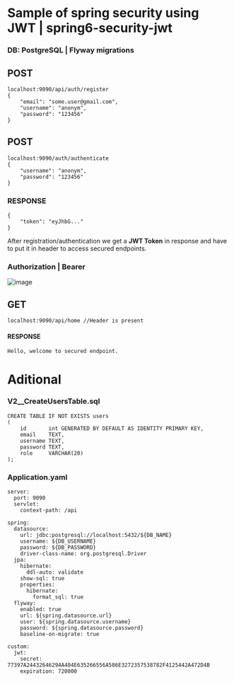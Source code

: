 # Sample of spring security using JWT | spring6-security-jwt

### DB: PostgreSQL | Flyway migrations

## POST
    localhost:9090/api/auth/register
    {
        "email": "some.user@gmail.com",
        "username": "anonym",
        "password": "123456"
    }

## POST
    localhost:9090/auth/authenticate
    {
        "username": "anonym",
        "password": "123456"
    }

### RESPONSE
    {
        "token": "eyJhbG..."
    }


After registration/authentication we get a <b>JWT Token</b> in response and have to put it in header to access secured endpoints.

### <b>Authorization | Bearer <token> </b>
    
![image](https://user-images.githubusercontent.com/90960365/215284250-8f7ec7d4-a28d-4eb9-af6c-9bc577310a27.png)

## GET

    localhost:9090/api/home //Header is present

#### RESPONSE

    Hello, welcome to secured endpoint.
    
# Aditional

### V2__CreateUsersTable.sql

    CREATE TABLE IF NOT EXISTS users
    (
        id       int GENERATED BY DEFAULT AS IDENTITY PRIMARY KEY,
        email    TEXT,
        username TEXT,
        password TEXT,
        role     VARCHAR(20)
    );


### Application.yaml

    server:
      port: 9090
      servlet:
        context-path: /api

    spring:
      datasource:
        url: jdbc:postgresql://localhost:5432/${DB_NAME}
        username: ${DB_USERNAME}
        password: ${DB_PASSWORD}
        driver-class-name: org.postgresql.Driver
      jpa:
        hibernate:
          ddl-auto: validate
        show-sql: true
        properties:
          hibernate:
            format_sql: true
      flyway:
        enabled: true
        url: ${spring.datasource.url}
        user: ${spring.datasource.username}
        password: ${spring.datasource.password}
        baseline-on-migrate: true

    custom:
      jwt:
        secret: 77397A24432646294A404E635266556A586E3272357538782F4125442A472D4B
        expiration: 720000


